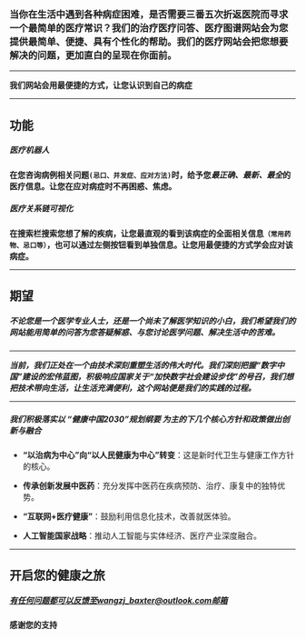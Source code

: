 ### 当你在生活中遇到各种病症困难，是否需要三番五次折返医院而寻求一个最简单的医疗常识？我们的治疗医疗问答、医疗图谱网站会为您提供最简单、便捷、具有个性化的帮助。我们的医疗网站会把您想要解决的问题，更加直白的呈现在你面前。

---

**我们网站会用最便捷的方式，让您认识到自己的病症**

---

## 功能

##### 医疗机器人

**在您咨询病例相关问题`(忌口、并发症、应对方法)`时，给予您*最正确、最新、最全*的医疗信息。让您在应对病症时不再困惑、焦虑。**

##### 医疗关系链可视化

**在搜索栏搜索您想了解的疾病，让您最直观的看到该病症的全面相关信息`（常用药物、忌口等）`，也可以通过左侧按钮看到单独信息。让您用最便捷的方式学会应对该病症。**

---

## 期望

##### 不论您是一个医学专业人士，还是一个尚未了解医学知识的小白，我们希望我们的网站能用简单的问答为您答疑解惑、与您讨论医学问题、解决生活中的苦难。

---

***当前，我们正处在一个由技术深刻重塑生活的伟大时代。我们深刻把握“数字中国”建设的宏伟蓝图，积极响应国家关于“加快数字社会建设步伐”的号召，我们想把技术带向生活，让生活充满便利，这个网站便是我们的实践的过程。***

---

##### 我们积极落实以  “健康中国2030”规划纲要  为主的下几个核心方针和政策做出创新与融合

- **“以治病为中心”向“以人民健康为中心”转变**：这是新时代卫生与健康工作方针的核心。

- **传承创新发展中医药**：充分发挥中医药在疾病预防、治疗、康复中的独特优势。

- **“互联网+医疗健康”**：鼓励利用信息化技术，改善就医体验。

- **人工智能国家战略**：推动人工智能与实体经济、医疗产业深度融合。

---

## 开启您的健康之旅

##### 有任何问题都可以反馈至wangzj_baxter@outlook.com邮箱

#### 感谢您的支持
